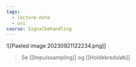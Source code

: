 ```yaml
---
tags:
  - lecture-note
  - uni
course: Signalbehandling
---
```

![[Pasted image 20230921122234.png]]
>Se [[Impulssampling]] og [[Holdekredsløb]]
>

